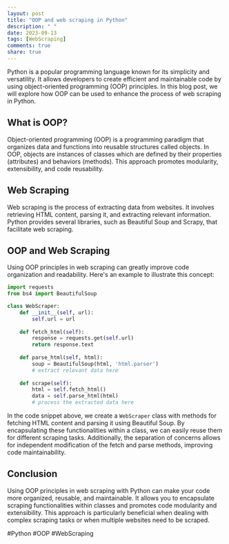```yaml
---
layout: post
title: "OOP and web scraping in Python"
description: " "
date: 2023-09-13
tags: [WebScraping]
comments: true
share: true
---
```


Python is a popular programming language known for its simplicity and versatility. It allows developers to create efficient and maintainable code by using object-oriented programming (OOP) principles. In this blog post, we will explore how OOP can be used to enhance the process of web scraping in Python.

## What is OOP?

Object-oriented programming (OOP) is a programming paradigm that organizes data and functions into reusable structures called objects. In OOP, objects are instances of classes which are defined by their properties (attributes) and behaviors (methods). This approach promotes modularity, extensibility, and code reusability.

## Web Scraping

Web scraping is the process of extracting data from websites. It involves retrieving HTML content, parsing it, and extracting relevant information. Python provides several libraries, such as Beautiful Soup and Scrapy, that facilitate web scraping.

## OOP and Web Scraping

Using OOP principles in web scraping can greatly improve code organization and readability. Here's an example to illustrate this concept:

```python
import requests
from bs4 import BeautifulSoup

class WebScraper:
    def __init__(self, url):
        self.url = url
    
    def fetch_html(self):
        response = requests.get(self.url)
        return response.text
    
    def parse_html(self, html):
        soup = BeautifulSoup(html, 'html.parser')
        # extract relevant data here
    
    def scrape(self):
        html = self.fetch_html()
        data = self.parse_html(html)
        # process the extracted data here
```

In the code snippet above, we create a `WebScraper` class with methods for fetching HTML content and parsing it using Beautiful Soup. By encapsulating these functionalities within a class, we can easily reuse them for different scraping tasks. Additionally, the separation of concerns allows for independent modification of the fetch and parse methods, improving code maintainability.

## Conclusion

Using OOP principles in web scraping with Python can make your code more organized, reusable, and maintainable. It allows you to encapsulate scraping functionalities within classes and promotes code modularity and extensibility. This approach is particularly beneficial when dealing with complex scraping tasks or when multiple websites need to be scraped.

#Python #OOP #WebScraping